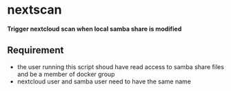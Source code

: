 # nextscan
**Trigger nextcloud scan when local samba share is modified**
## Requirement
- the user running this script shoud have read access to samba share files and be a member of docker group
- nextcloud user and samba user need to have the same name
